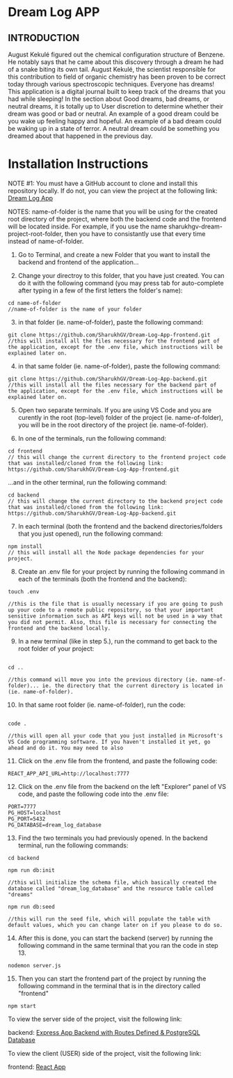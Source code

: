 # Dream Log APP #

## INTRODUCTION ##

August Kekulé figured out the chemical configuration structure of Benzene. He notably says that he came about this discovery through a dream he had of a snake biting its own tail. August Kekulé, the scientist responsible for this contribution to field of organic chemistry has been proven to be correct today through various spectroscopic techniques.
Everyone has dreams! This application is a digital journal built to keep track of the dreams that you had while sleeping! In the section about Good dreams, bad dreams, or neutral dreams, it is totally up to User discretion to determine whether their dream was good or bad or neutral. An example of a good dream could be you wake up feeling happy and hopeful. An example of a bad dream could be waking up in a state of terror. A neutral dream could be something you dreamed about that happened in the previous day.

# Installation Instructions #

NOTE #1: You must have a GitHub account to clone and install this repository locally. If do not, you can view the project at the following link: [Dream Log App](https://chic-kitsune-7beb31.netlify.app/)

NOTES: name-of-folder is the name that you will be using for the created root directory of the project, where both the backend code and the frontend will be located inside. For example, if you use the name sharukhgv-dream-project-root-folder, then you have to consistantly use that every time instead of name-of-folder.


1. Go to Terminal, and create a new Folder that you want to install the backend and frontend of the application...

2. Change your directroy to this folder, that you have just created. You can do it with the following command (you may press tab for auto-complete after typing in a few of the first letters the folder's name):

```
cd name-of-folder
//name-of-folder is the name of your folder

```

3. in that folder (ie. name-of-folder), paste the following command: 

```
git clone https://github.com/SharukhGV/Dream-Log-App-frontend.git
//this will install all the files necessary for the frontend part of the application, except for the .env file, which instructions will be explained later on.

```

4.  in that same folder (ie. name-of-folder), paste the following command: 

```
git clone https://github.com/SharukhGV/Dream-Log-App-backend.git
//this will install all the files necessary for the backend part of the application, except for the .env file, which instructions will be explained later on.

```

5. Open two separate terminals. If you are using VS Code and you are curently in the root (top-level) folder of the project (ie. name-of-folder), you will be in the root directory of the project (ie. name-of-folder).

6. In one of the terminals, run the following command:

```
cd frontend
// this will change the current directory to the frontend project code that was installed/cloned from the following link: https://github.com/SharukhGV/Dream-Log-App-frontend.git

```

...and in the other terminal, run the following command:

```
cd backend
// this will change the current directory to the backend project code that was installed/cloned from the following link: https://github.com/SharukhGV/Dream-Log-App-backend.git

```

7. In each terminal (both the frontend and the backend directories/folders that you just opened), run the following command:

```
npm install
// this will install all the Node package dependencies for your project.

```

8. Create an .env file for your project by running the following command in each of the terminals (both the frontend and the backend):

```
touch .env

//this is the file that is usually necessary if you are going to push up your code to a remote public repository, so that your important sensitive information such as API keys will not be used in a way that you did not permit. Also, this file is necessary for connecting the frontend and the backend locally.

```

9. In a new terminal (like in step 5.), run the command to get back to the root folder of your project:

```

cd ..

//this command will move you into the previous directory (ie. name-of-folder)... ie. the directory that the current directory is located in (ie. name-of-folder).

```

10. In that same root folder (ie. name-of-folder), run the code:

```

code .

//this will open all your code that you just installed in Microsoft's VS Code programming software. If you haven't installed it yet, go ahead and do it. You may need to also 

```

11. Click on the .env file from the frontend, and paste the following code:

```
REACT_APP_API_URL=http://localhost:7777
```

12. Click on the .env file from the backend on the left "Explorer" panel of VS code, and paste the following code into the .env file:

```
PORT=7777
PG_HOST=localhost
PG_PORT=5432
PG_DATABASE=dream_log_database
```

13. Find the two terminals you had previously opened. In the backend terminal, run the following commands:

```
cd backend

```


```
npm run db:init

//this will initialize the schema file, which basically created the database called "dream_log_database" and the resource table called "dreams"

```


```
npm run db:seed

//this will run the seed file, which will populate the table with default values, which you can change later on if you please to do so.

```

14. After this is done, you can start the backend (server) by running the following command in the same terminal that you ran the code in step 13. 

```
nodemon server.js

```


15. Then you can start the frontend part of the project by running the following command in the terminal that is in the directory called "frontend"

```
npm start

```


To view the server side of the project, visit the following link:

backend: [Express App Backend with Routes Defined & PostgreSQL Database](http://localhost:7777/)

To view the client (USER) side of the project, visit the following link:


frontend: [React App](http://localhost:3000/)